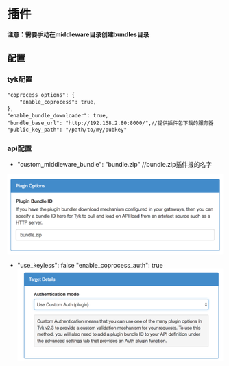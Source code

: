 # 插件


**注意：需要手动在middleware目录创建bundles目录**

## 配置

### tyk配置
```
"coprocess_options": {
    "enable_coprocess": true,
},
"enable_bundle_downloader": true,
"bundle_base_url": "http://192.168.2.80:8000/",//提供插件包下载的服务器
"public_key_path": "/path/to/my/pubkey"

```
### api配置
- "custom_middleware_bundle": "bundle.zip" //bundle.zip插件报的名字

![](plugin_options.png)

- "use_keyless": false "enable_coprocess_auth": true
![](auth.png)

